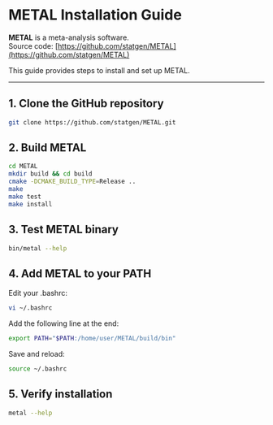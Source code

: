 # METAL Installation Guide

**METAL** is a meta-analysis software.  
Source code: [https://github.com/statgen/METAL](https://github.com/statgen/METAL)

This guide provides steps to install and set up METAL.

---

## 1. Clone the GitHub repository
```bash
git clone https://github.com/statgen/METAL.git
```
## 2. Build METAL
```bash
cd METAL
mkdir build && cd build
cmake -DCMAKE_BUILD_TYPE=Release ..
make
make test
make install
```
## 3. Test METAL binary
```bash
bin/metal --help
```
## 4. Add METAL to your PATH
Edit your .bashrc:
```bash
vi ~/.bashrc
```
Add the following line at the end:
```bash
export PATH="$PATH:/home/user/METAL/build/bin"
```
Save and reload:
```bash
source ~/.bashrc
```
## 5. Verify installation
```bash
metal --help
```
